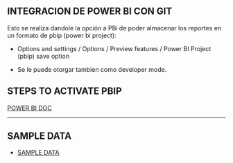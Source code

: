 ## INTEGRACION DE POWER BI CON GIT

Esto se realiza dandole la opción a PBi de poder almacenar los reportes en un formato de pbip (power bi project):

-   Options and settings / Options / Preview features / Power BI Project (pbip) save option

-   Se le puede otorgar tambien como developer mode.

## STEPS TO ACTIVATE PBIP

[POWER BI DOC](https://powerbi.microsoft.com/en-us/blog/deep-dive-into-power-bi-desktop-developer-mode-preview/#:~:text=You%20can%20open%20Power%20BI,and%20the%20dataset%20for%20editing.)

---

## SAMPLE DATA

-   [SAMPLE DATA](https://raw.githubusercontent.com/aocana-data/sample-datasets/main/data_sample_cursos.csv)
